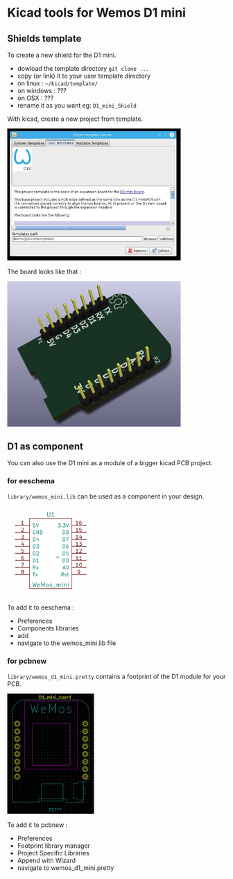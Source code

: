 
# Kicad tools for Wemos D1 mini

## Shields template
To create a new shield for the D1 mini.

* dowload the template directory
 `git clone ...`
* copy (or link) it to your user template directory
 * on linux : `~/kicad/template/`
 * on windows : ???
 * on OSX : ???
* rename it as you want eg: `D1_mini_Shield`

With kicad, create a new project from template.

<img src="work/img/screenshot1.jpg" width=400>

The board looks like that :

<img src="template/meta/brd.png" width=400>

## D1 as component
You can also use the D1 mini as a module of a bigger kicad PCB project.

### for eeschema
`library/wemos_mini.lib` can be used as a component in your design.

<img src="work/img/screenshot2.jpg" width=200>

To add it to eeschema :
* Preferences
* Components libraries
* add
* navigate to the wemos_mini.lib file

### for pcbnew

`library/wemos_d1_mini.pretty` contains a footprint of the D1 module for your PCB.

<img src="work/img/screenshot3.jpg" width=200>

To add it to pcbnew :
* Preferences
* Footprint library manager
* Project Specific Libraries
* Append with Wizard
* navigate to wemos_d1_mini.pretty
